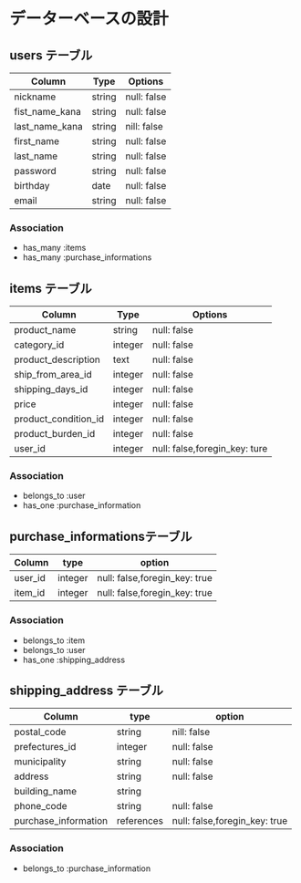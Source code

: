 # データーベースの設計

## users テーブル

|   Column                  | Type  | Options   |
|---------------------------|-------|-----------|
|nickname                   |string |null: false|
|fist_name_kana             |string |null: false|
|last_name_kana             |string |nill: false|
|first_name                 |string |null: false|
|last_name                  |string |null: false|
|password                   |string |null: false|
|birthday                   |date   |null: false|
|email                      |string |null: false|

### Association
- has_many   :items
- has_many   :purchase_informations


## items テーブル

|Column                |Type   |Options                       |
|----------------------|-------|------------------------------|
|product_name          |string |null: false                   |
|category_id           |integer|null: false                   |           
|product_description   |text   |null: false                   |
|ship_from_area_id     |integer|null: false                   |
|shipping_days_id      |integer|null: false                   |
|price                 |integer|null: false                   |
|product_condition_id  |integer|null: false                   |
|product_burden_id     |integer|null: false                   |
|user_id               |integer|null: false,foregin_key: ture |

### Association
- belongs_to :user
- has_one    :purchase_information

## purchase_informationsテーブル

|Column        |type       |option                       |
|--------------|-----------|-----------------------------|
|user_id       |integer    |null: false,foregin_key: true|
|item_id       |integer    |null: false,foregin_key: true|

### Association
- belongs_to :item
- belongs_to :user
- has_one    :shipping_address

## shipping_address テーブル

|Column               |type       |option                        | 
|---------------------|-----------|------------------------------|
|postal_code          |string     |nill: false                   |
|prefectures_id       |integer    |null: false                   |
|municipality         |string     |null: false                   |
|address              |string     |null: false                   |
|building_name        |string     |                              |
|phone_code           |string     |null: false                   |
|purchase_information |references |null: false,foregin_key: true |

### Association
- belongs_to :purchase_information




